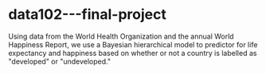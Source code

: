 # data102---final-project

Using data from the World Health Organization and the annual World Happiness Report, we use a Bayesian hierarchical model to predictor for life expectancy and happiness based on whether or not a country is labelled as "developed" or "undeveloped." 
